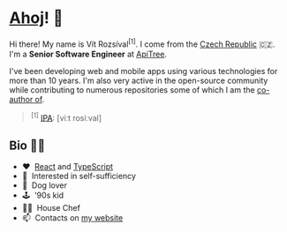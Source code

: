 # [Ahoj](https://en.wiktionary.org/wiki/ahoj#Czech)! 👋

Hi there! My name is Vít Rozsíval<sup>[1]</sup>. I come from the [Czech Republic](https://en.wikipedia.org/wiki/Czech_Republic) 🇨🇿. I'm a **Senior Software Engineer** at [ApiTree](https://github.com/apitreecz).

I've been developing web and mobile apps using various technologies for more than 10 years. I'm also very active in the open-source community while contributing to numerous repositories some of which I am the [co-author of](https://github.com/wavevision).

> <sup>[1]</sup> <a href="https://en.wikipedia.org/wiki/International_Phonetic_Alphabet">IPA</a>: [viːt rosiːval]

## Bio 💁‍♂️

- ♥️ &nbsp;[React](https://github.com/facebook/react) and [TypeScript](https://github.com/microsoft/TypeScript)
- 🌱 &nbsp;Interested in self-sufficiency
- 🐶 &nbsp;Dog lover
- 🕹️ &nbsp;'90s kid
- 👨‍🍳 &nbsp;House Chef
- 📫 &nbsp;Contacts on [my website](http://vitrozsival.cz)
